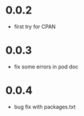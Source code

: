 # 0.0.2
- first try for CPAN

# 0.0.3
- fix some errors in pod doc

# 0.0.4
- bug fix with packages.txt
